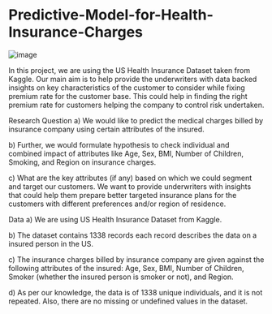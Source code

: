 # Predictive-Model-for-Health-Insurance-Charges
![image](https://user-images.githubusercontent.com/84446031/229999521-b4280120-d348-4900-be8d-9955d4032627.png)


In this project, we are using the US Health Insurance Dataset taken from Kaggle. 
Our main aim is to help provide the underwriters with data backed insights on key characteristics of the customer to consider while fixing premium rate for the customer base. 
This could help in finding the right premium rate for customers helping the company to control risk undertaken.


Research Question
a)	We would like to predict the medical charges billed by insurance company using certain attributes of the insured. 

b)	Further, we would formulate hypothesis to check individual and combined impact of attributes like Age, Sex, BMI, Number of Children, Smoking, and Region on insurance charges.

c)	What are the key attributes (if any) based on which we could segment and target our customers. We want to provide underwriters with insights that could help them prepare better targeted insurance plans for the customers with different preferences and/or region of residence.

Data
a)	We are using US Health Insurance Dataset from Kaggle.

b)	The dataset contains 1338 records each record describes the data on a insured person in the US. 

c)	The insurance charges billed by insurance company are given against the following attributes of the insured: Age, Sex, BMI, Number of Children, Smoker (whether the insured person is smoker or not), and Region. 

d)	As per our knowledge, the data is of 1338 unique individuals, and it is not repeated. Also, there are no missing or undefined values in the dataset.
